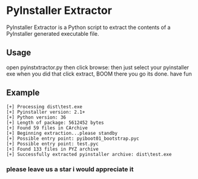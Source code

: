 # PyInstaller Extractor

PyInstaller Extractor is a Python script to extract the contents of a PyInstaller generated executable file.

## Usage

open pyinstxtractor.py then click browse: then just select your pyinstaller exe
when you did that click extract, BOOM there you go its done. 
have fun


## Example

```
[+] Processing dist\test.exe
[+] Pyinstaller version: 2.1+
[+] Python version: 36
[+] Length of package: 5612452 bytes
[+] Found 59 files in CArchive
[+] Beginning extraction...please standby
[+] Possible entry point: pyiboot01_bootstrap.pyc
[+] Possible entry point: test.pyc
[+] Found 133 files in PYZ archive
[+] Successfully extracted pyinstaller archive: dist\test.exe
```
### please leave us a star i would appreciate it 
